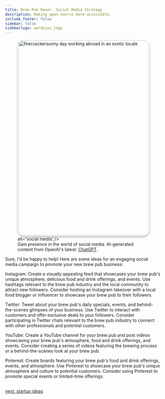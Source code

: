 ```yaml
---
title: Brew Pub Owner  Social Media Strategy
description: Making open-source more accessible.
include_footer: false
sidebar: false
sidebarlogo: wordojos_logo
---
```

<figure>
    <img src='/uploads/socialmedia.jpg' style="width: 100%;height: 630px;padding: 3px; box-shadow: 0 3px 5px rgba(0,0,0,.3);border-radius: 25px;overflow: hidden;border: none;" align="middle"; alt='firecrackersunny day working abroad in an exotic locale';/> alt='social media';/>
    <figcaption>Gain presence in the world of social media.  AI-generated content from OpenAI's latest: <a href="https://openai.com/blog/chatgpt/" >ChatGPT</a>.</figcaption>
</figure>
<p>
Sure, I'd be happy to help! Here are some ideas for an engaging social media campaign to promote your new brew pub business:

Instagram: Create a visually appealing feed that showcases your brew pub's unique atmosphere, delicious food and drink offerings, and events. Use hashtags relevant to the brew pub industry and the local community to attract new followers. Consider hosting an Instagram takeover with a local food blogger or influencer to showcase your brew pub to their followers.

Twitter: Tweet about your brew pub's daily specials, events, and behind-the-scenes glimpses of your business. Use Twitter to interact with customers and offer exclusive deals to your followers. Consider participating in Twitter chats relevant to the brew pub industry to connect with other professionals and potential customers.

YouTube: Create a YouTube channel for your brew pub and post videos showcasing your brew pub's atmosphere, food and drink offerings, and events. Consider creating a series of videos featuring the brewing process or a behind-the-scenes look at your brew pub.

Pinterest: Create boards featuring your brew pub's food and drink offerings, events, and atmosphere. Use Pinterest to showcase your brew pub's unique atmosphere and culture to potential customers. Consider using Pinterest to promote special events or limited-time offerings.

<br>
<a href="https://workdojos.com/brewpub/startup">next: startup ideas</a>
</p>